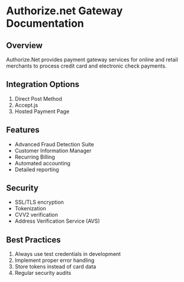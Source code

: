 # Authorize.net Gateway Documentation

## Overview
Authorize.Net provides payment gateway services for online and retail merchants to process credit card and electronic check payments.

## Integration Options
1. Direct Post Method
2. Accept.js
3. Hosted Payment Page

## Features
- Advanced Fraud Detection Suite
- Customer Information Manager
- Recurring Billing
- Automated accounting
- Detailed reporting

## Security
- SSL/TLS encryption
- Tokenization
- CVV2 verification
- Address Verification Service (AVS)

## Best Practices
1. Always use test credentials in development
2. Implement proper error handling
3. Store tokens instead of card data
4. Regular security audits
